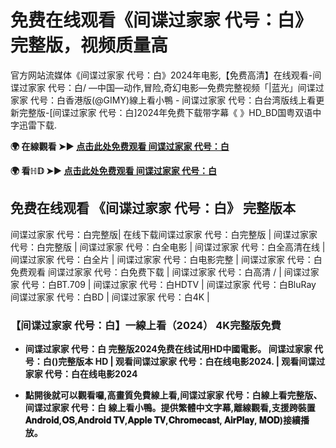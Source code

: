 # 免费在线观看《间谍过家家 代号：白》完整版，视频质量高
官方网站流媒体《间谍过家家 代号：白》2024年电影,【免费高清】在线观看-间谍过家家 代号：白/ —中国—动作,冒险,奇幻电影—免费完整视频「|蓝光」间谍过家家 代号：白香港版(@GIMY)線上看小鴨 - 间谍过家家 代号：白台湾版线上看更新完整版-[间谍过家家 代号：白]2024年免费下载带字幕《 》HD_BD国粤双语中字迅雷下载.

**🌍 在線觀看 ➤► [点击此处免费观看 间谍过家家 代号：白](https://weflix.cloud/zh/movie/1062807/spy-x-family-code-white-gityawzh)**

**🌍 看ℍ𝔻 ➤► [点击此处免费观看 间谍过家家 代号：白](https://weflix.cloud/zh/movie/1062807/spy-x-family-code-white-gityawzh)**

## 免费在线观看 《间谍过家家 代号：白》 完整版本
间谍过家家 代号：白完整版| 在线下载间谍过家家 代号：白完整版 | 间谍过家家 代号：白完整版 | 间谍过家家 代号：白全电影 | 间谍过家家 代号：白全高清在线 | 间谍过家家 代号：白全片 | 间谍过家家 代号：白电影完整 | 间谍过家家 代号：白免费观看 间谍过家家 代号：白免费下载 | 间谍过家家 代号：白高清 / | 间谍过家家 代号：白BT.709 | 间谍过家家 代号：白HDTV | 间谍过家家 代号：白BluRay 间谍过家家 代号：白BD | 间谍过家家 代号：白4K |

### 【间谍过家家 代号：白】一線上看（2024） 4K完整版免費

- **间谍过家家 代号：白 完整版2024免费在线试用HD中國電影。 间谍过家家 代号：白()完整版本 HD | 观看间谍过家家 代号：白在线电影2024. | 观看间谍过家家 代号：白在线电影2024**

- **點開後就可以觀看囉,高畫質免費線上看,间谍过家家 代号：白線上看完整版、间谍过家家 代号：白 線上看小鴨。提供繁體中文字幕,離線觀看,支援跨裝置𝐀𝐧𝐝𝐫𝐨𝐢𝐝,𝐎𝐒,𝐀𝐧𝐝𝐫𝐨𝐢𝐝 𝐓𝐕,𝐀𝐩𝐩𝐥𝐞 𝐓𝐕,𝐂𝐡𝐫𝐨𝐦𝐞𝐜𝐚𝐬𝐭, 𝐀𝐢𝐫𝐏𝐥𝐚𝐲, 𝐌𝐎𝐃)接續播放。**
